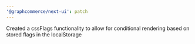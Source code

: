 ```yaml
---
'@graphcommerce/next-ui': patch
---
```


Created a cssFlags functionality to allow for conditional rendering based on stored flags in the localStorage
